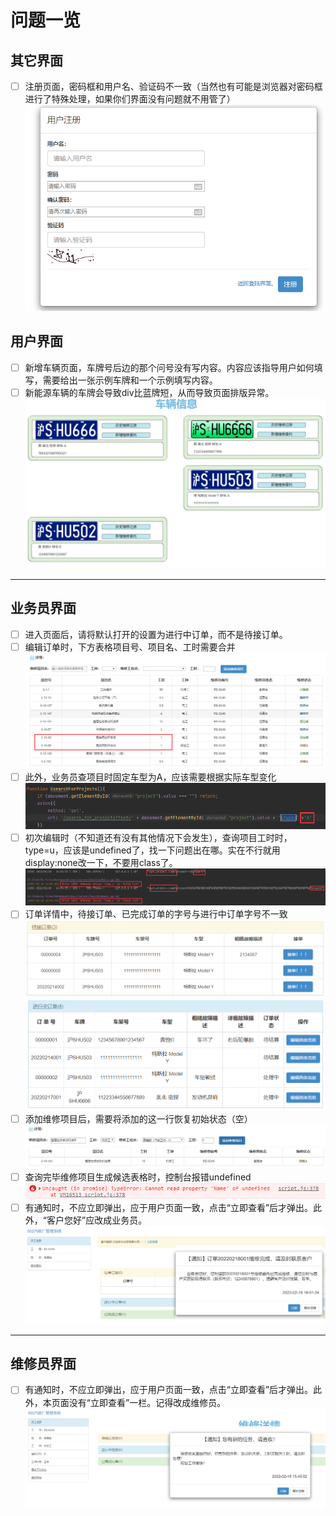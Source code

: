 # 问题一览

## 其它界面

- [ ] 注册页面，密码框和用户名、验证码不一致（当然也有可能是浏览器对密码框进行了特殊处理，如果你们界面没有问题就不用管了）![](.checklist_images/register.png)

## 用户界面

- [ ] 新增车辆页面，车牌号后边的那个问号没有写内容。内容应该指导用户如何填写，需要给出一张示例车牌和一个示例填写内容。
- [ ] 新能源车辆的车牌会导致div比蓝牌短，从而导致页面排版异常。![](.checklist_images/image-20220217193048564.png)

***

## 业务员界面

- [ ] 进入页面后，请将默认打开的设置为进行中订单，而不是待接订单。
- [ ] 编辑订单时，下方表格项目号、项目名、工时需要合并![](.checklist_images/salesman_table.png)
- [ ] 此外，业务员查项目时固定车型为A，应该需要根据实际车型变化![](.checklist_images/project_vehicle-type.png)
- [ ] 初次编辑时（不知道还有没有其他情况下会发生），查询项目工时时，type=u，应该是undefined了，找一下问题出在哪。实在不行就用display:none改一下，不要用class了。![](.checklist_images/get_project_time.png)
- [ ] 订单详情中，待接订单、已完成订单的字号与进行中订单字号不一致![](.checklist_images/salesman-pending.png)![](.checklist_images/salesman-processing.png)
- [ ] 添加维修项目后，需要将添加的这一行恢复初始状态（空）![](.checklist_images/salesman-table-clean.png)
- [ ] 查询完毕维修项目生成候选表格时，控制台报错undefined![](.checklist_images/searchForProjects-undefined.png)
- [ ] 有通知时，不应立即弹出，应于用户页面一致，点击“立即查看”后才弹出。此外，“客户您好”应改成业务员。![](.checklist_images/salesman-info.png)

***

## 维修员界面

- [ ] 有通知时，不应立即弹出，应于用户页面一致，点击“立即查看”后才弹出。此外，本页面没有“立即查看”一栏。记得改成维修员。![](.checklist_images/repairman-info.png)